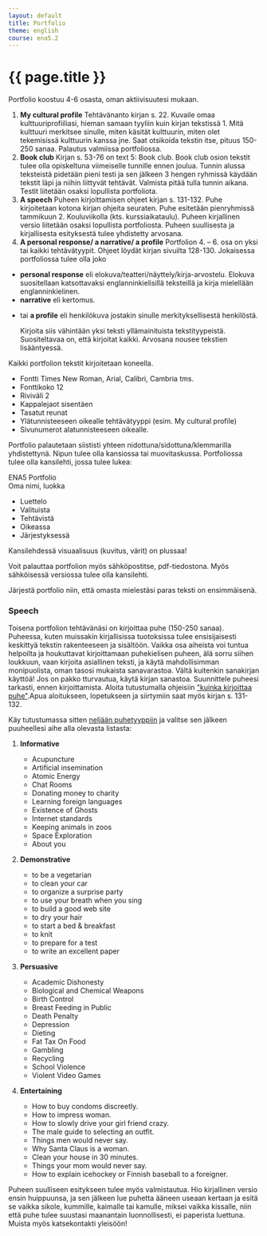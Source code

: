 ```yaml
---
layout: default
title: Portfolio
theme: english
course: ena5.2
---
```


<div class="container">
<div class="header-row">
<div class="main-header">
<h1>{{ page.title }}</h1>
</div>
</div>
<div class="content-row">
<div class="main-content">

<p>Portfolio koostuu 4-6 osasta, oman aktiivisuutesi mukaan.</p>

<ol>
<li> <strong>My cultural profile</strong>
Tehtävänanto kirjan s. 22. Kuvaile omaa kulttuuriprofiiliasi, hieman samaan tyyliin kuin kirjan tekstissä 1. Mitä
kulttuuri merkitsee sinulle, miten käsität kulttuurin, miten olet tekemisissä kulttuurin kanssa jne.  Saat otsikoida
tekstin itse, pituus 150-250 sanaa. Palautus valmiissa portfoliossa.</li>
<li> <strong>Book club</strong>
Kirjan s. 53-76 on text 5: Book club. Book club osion tekstit tulee olla opiskeltuna viimeiselle tunnille ennen joulua.
Tunnin alussa teksteistä pidetään pieni testi ja sen jälkeen 3 hengen ryhmissä käydään tekstit läpi ja niihin liittyvät
tehtävät. Valmista pitää tulla tunnin aikana. Testit liitetään osaksi lopullista portfoliota.</li>
<li> <strong>A speech</strong>
Puheen kirjoittamisen ohjeet kirjan s. 131-132. Puhe kirjoitetaan kotona kirjan ohjeita seuraten. Puhe esitetään
pienryhmissä tammikuun 2. Kouluviikolla (kts. kurssiaikataulu). Puheen kirjallinen versio liitetään osaksi lopullista
portfoliosta. Puheen suullisesta ja kirjallisesta esityksestä tulee yhdistetty arvosana.</li>
<li> <strong>A personal response/ a narrative/ a profile</strong>
Portfolion 4. – 6. osa on yksi tai kaikki tehtävätyypit. Ohjeet löydät kirjan sivuilta 128-130. Jokaisessa
portfoliossa tulee olla joko</li>
</ol>

<ul>
<li><strong>personal response</strong> eli elokuva/teatteri/näyttely/kirja-arvostelu. Elokuva suositellaan katsottavaksi
englanninkielisillä teksteillä ja kirja mielellään englanninkielinen.</li>
<li><strong>narrative</strong> eli kertomus.</li>
<li><p>tai <strong>a profile</strong> eli henkilökuva jostakin sinulle merkityksellisestä henkilöstä.</p>

<p>Kirjoita siis vähintään yksi teksti yllämainituista tekstityypeistä. Suositeltavaa on, että kirjoitat kaikki.
Arvosana nousee tekstien lisääntyessä.</p></li>
</ul>

<p>Kaikki portfolion tekstit kirjoitetaan koneella.</p>

<ul>
<li>Fontti Times New Roman, Arial, Calibri, Cambria tms.</li>
<li>Fonttikoko 12</li>
<li>Riviväli 2</li>
<li>Kappalejaot sisentäen</li>
<li>Tasatut reunat</li>
<li>Ylätunnisteeseen oikealle tehtävätyyppi (esim. My cultural profile)</li>
<li>Sivunumerot alatunnisteeseen oikealle.</li>
</ul>

<p>Portfolio palautetaan siististi yhteen nidottuna/sidottuna/klemmarilla yhdistettynä. Nipun tulee olla kansiossa tai
muovitaskussa. Portfoliossa tulee olla kansilehti, jossa tulee lukea:</p>

<p>ENA5 Portfolio<br>
Oma nimi, luokka</p>

<ul>
<li>Luettelo</li>
<li>Valituista</li>
<li>Tehtävistä</li>
<li>Oikeassa</li>
<li>Järjestyksessä</li>
</ul>

<p>Kansilehdessä visuaalisuus (kuvitus, värit) on plussaa!</p>

<p>Voit palauttaa portfolion myös sähköpostitse, pdf-tiedostona. Myös sähköisessä versiossa tulee olla
kansilehti.</p>

<p>Järjestä portfolio niin, että omasta mielestäsi paras teksti on ensimmäisenä.</p>

<h3 id="speech">Speech</h3>

<p>Toisena portfolion tehtävänäsi on kirjoittaa puhe (150-250 sanaa). Puheessa, kuten muissakin kirjallisissa tuotoksissa
tulee ensisijaisesti keskittyä tekstin rakenteeseen ja sisältöön. Vaikka osa aiheista voi tuntua helpoilta ja
houkuttavat kirjoittamaan puhekielisen puheen, älä sorru siihen loukkuun, vaan kirjoita asiallinen teksti, ja
käytä mahdollisimman monipuolista, oman tasosi mukaista sanavarastoa. Vältä kuitenkin sanakirjan käyttöä! Jos on pakko
tturvautua, käytä kirjan sanastoa. Suunnittele  puheesi tarkasti, ennen kirjoittamista. Aloita tutustumalla ohjeisiin
<a href="http://www.write-out-loud.com/howtowritespeech.html">&quot;kuinka kirjoittaa puhe&quot;</a>.Apua aloitukseen, lopetukseen ja
siirtymiin saat myös kirjan s. 131-132.</p>

<p>Käy tutustumassa sitten <a href="http://www.ismckenzie.com/4-basic-types-of-speeches/">neljään puhetyyppiin</a> ja valitse sen
jälkeen puuheellesi aihe alla olevasta listasta:</p>

<ol>
<li><p><strong>Informative</strong></p>

<ul>
<li>Acupuncture</li>
<li>Artificial insemination</li>
<li>Atomic Energy</li>
<li>Chat Rooms</li>
<li>Donating money to charity</li>
<li>Learning foreign languages</li>
<li>Existence of Ghosts</li>
<li>Internet standards</li>
<li>Keeping animals in zoos</li>
<li>Space Exploration</li>
<li>About you</li>
</ul></li>
<li><p><strong>Demonstrative</strong></p>

<ul>
<li>to be a vegetarian</li>
<li>to clean your car</li>
<li>to organize a surprise party</li>
<li>to use your breath when you sing</li>
<li>to build a good web site</li>
<li>to dry your hair</li>
<li>to start a bed &amp; breakfast</li>
<li>to knit</li>
<li>to prepare for a test</li>
<li>to write an excellent paper</li>
</ul></li>
<li><p><strong>Persuasive</strong></p>

<ul>
<li>Academic Dishonesty</li>
<li>Biological and Chemical Weapons</li>
<li>Birth Control</li>
<li>Breast Feeding in Public</li>
<li>Death Penalty</li>
<li>Depression</li>
<li>Dieting</li>
<li>Fat Tax On Food</li>
<li>Gambling</li>
<li>Recycling</li>
<li>School Violence</li>
<li>Violent Video Games</li>
</ul></li>
<li><p><strong>Entertaining</strong></p>

<ul>
<li>How to buy condoms discreetly.</li>
<li>How to impress woman.</li>
<li>How to slowly drive your girl friend crazy.</li>
<li>The male guide to selecting an outfit.</li>
<li>Things men would never say.</li>
<li>Why Santa Claus is a woman.</li>
<li>Clean your house in 30 minutes.</li>
<li>Things your mom would never say.</li>
<li>How to explain icehockey or Finnish baseball to a foreigner.</li>
</ul></li>
</ol>

<p>Puheen suulliseen esitykseen tulee myös valmistautua. Hio kirjallinen versio ensin huippuunsa, ja sen jälkeen lue
puhetta ääneen useaan kertaan ja esitä se vaikka sikole, kummille, kaimalle tai kamulle, miksei vaikka kissalle, niin
että puhe tulee suustasi maanantain luonnollisesti, ei paperista luettuna. Muista myös katsekontakti yleisöön!</p>

</div>
</div>
</div>
